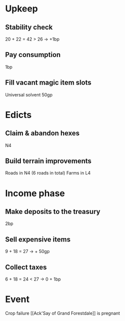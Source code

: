 # Upkeep
## Stability check
20 + 22 = 42 > 26 → +1bp
## Pay consumption
1bp
## Fill vacant magic item slots
Universal solvent 50gp
# Edicts
## Claim & abandon hexes
N4
## Build terrain improvements
Roads in N4 (6 roads in total)
Farms in L4
# Income phase
## Make deposits to the treasury
2bp
## Sell expensive items
9 + 18 = 27 → + 50gp
## Collect taxes
6 + 18 = 24 < 27 → 0 + 1bp
# Event
Crop failure
[[Ack'Say of Grand Forestdale]] is pregnant